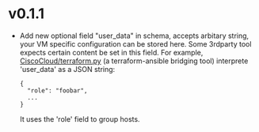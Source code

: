 # v0.1.1

- Add new optional field "user_data" in schema, accepts arbitary string, your VM specific configuration can be stored here.
  Some 3rdparty tool expects certain content be set in this field.
  For example, [CiscoCloud/terraform.py](https://github.com/ccll/terraform.py) (a terraform-ansible bridging tool) interprete 'user_data' as a JSON string:
  ```
  {
    "role": "foobar",
    ...
  }
  ```
  It uses the 'role' field to group hosts.
